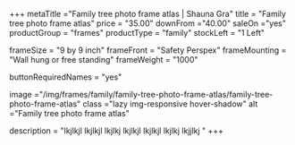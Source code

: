 +++
metaTitle ="Family tree photo frame atlas | Shauna Gra"
title = "Family tree photo frame atlas"
price = "35.00"
downFrom ="40.00"
saleOn ="yes"
productGroup = "frames"
productType = "family"
stockLeft = "1 Left" 
 
frameSize = "9 by 9 inch" 
frameFront = "Safety Perspex" 
frameMounting = "Wall hung or free standing" 
frameWeight = "1000" 
 
buttonRequiredNames = "yes"
 
image ="/img/frames/family/family-tree-photo-frame-atlas/family-tree-photo-frame-atlas"
class ="lazy img-responsive hover-shadow"
alt ="Family tree photo frame atlas"
 
description = "lkjlkjl lkjlkjl lkjlkj lkjlkjl lkjlkjl lkjlkj lkjjlkj "
+++
